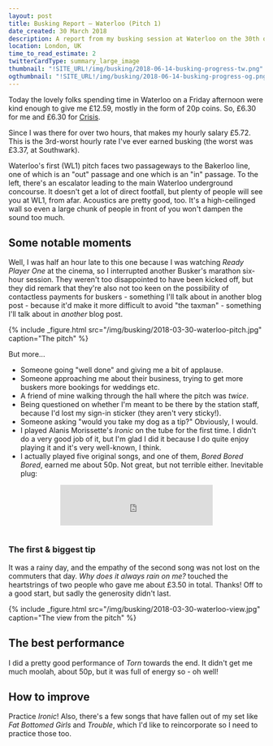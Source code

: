 ```yaml
---
layout: post
title: Busking Report – Waterloo (Pitch 1)
date_created: 30 March 2018
description: A report from my busking session at Waterloo on the 30th of March 2018!
location: London, UK
time_to_read_estimate: 2
twitterCardType: summary_large_image
thumbnail: "!SITE_URL!/img/busking/2018-06-14-busking-progress-tw.png"
ogthumbnail: "!SITE_URL!/img/busking/2018-06-14-busking-progress-og.png"
---
```




Today the lovely folks spending time in Waterloo on a Friday afternoon were kind enough to give me £12.59, mostly in the form of 20p coins. So, £6.30 for me and £6.30 for [Crisis](https://www.crisis.org.uk/).

Since I was there for over two hours, that makes my hourly salary £5.72. This is the 3rd-worst hourly rate I've ever earned busking (the worst was £3.37, at Southwark).

Waterloo's first (WL1) pitch faces two passageways to the Bakerloo line, one of which is an "out" passage and one which is an "in" passage. To the left, there's an escalator leading to the main Waterloo underground concourse. It doesn't get a lot of direct footfall, but plenty of people will see you at WL1, from afar. Acoustics are pretty good, too. It's a high-ceilinged wall so even a large chunk of people in front of you won't dampen the sound too much.

## Some notable moments

Well, I was half an hour late to this one because I was watching _Ready Player One_ at the cinema, so I interrupted another Busker's marathon six-hour session. They weren't too disappointed to have been kicked off, but they did remark that they're also not too keen on the possibility of contactless payments for buskers - something I'll talk about in another blog post - because it'd make it more difficult to avoid "the taxman" - something I'll talk about in _another_ blog post.

{% include _figure.html src="/img/busking/2018-03-30-waterloo-pitch.jpg" caption="The pitch" %}

But more...

* Someone going "well done" and giving me a bit of applause.
* Someone approaching me about their business, trying to get more buskers more bookings for weddings etc.
* A friend of mine walking through the hall where the pitch was _twice_.
* Being questioned on whether I'm meant to be there by the station staff, because I'd lost my sign-in sticker (they aren't very sticky!).
* Someone asking "would you take my dog as a tip?" Obviously, I would.
* I played Alanis Morissette's _Ironic_ on the tube for the first time. I didn't do a very good job of it, but I'm glad I did it because I do quite enjoy playing it and it's very well-known, I think.
* I actually played five original songs, and one of them, _Bored Bored Bored_, earned me about 50p. Not great, but not terrible either. Inevitable plug:

<div style="text-align: center;padding-bottom:1em">
	<iframe src="https://open.spotify.com/embed?uri=spotify:track:19aM7WJ5aTgKVQxLnZcTZT" width="300" height="80" frameborder="0" allowtransparency="true"></iframe>
</div>

### The first & biggest tip

It was a rainy day, and the empathy of the second song was not lost on the commuters that day. _Why does it always rain on me?_ touched the heartstrings of two people who gave me about £3.50 in total. Thanks! Off to a good start, but sadly the generosity didn't last.

{% include _figure.html src="/img/busking/2018-03-30-waterloo-view.jpg" caption="The view from the pitch" %}

## The best performance

I did a pretty good performance of _Torn_ towards the end. It didn't get me much moolah, about 50p, but it was full of energy so - oh well!

## How to improve

Practice _Ironic_! Also, there's a few songs that have fallen out of my set like _Fat Bottomed Girls_ and _Trouble_, which I'd like to reincorporate so I need to practice those too.
